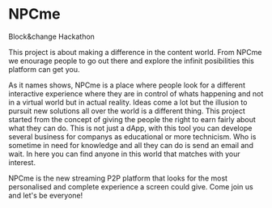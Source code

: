 # NPCme
Block&change Hackathon

This project is about making a difference in the content world.
From NPCme we enourage people to go out there and explore the infinit posibilities this platform can get you. 

As it names shows, NPCme is a place where people look for a different interactive experience where they are in control of whats happening and not in a virtual world but in actual reality. Ideas come a lot but the illusion to pursuit new solutions all over the world is a different thing. 
This project started from the concept of giving the people the right to earn fairly about what they can do. This is not just a dApp, with this tool you can develope several business for companys as educational or more technicism. Who is sometime in need for knowledge and all they can do is send an email and wait. In here you can find anyone in this world that matches with your interest. 

NPCme is the new streaming P2P platform that looks for the most personalised and complete experience a screen could give.
Come join us and let's be everyone!
